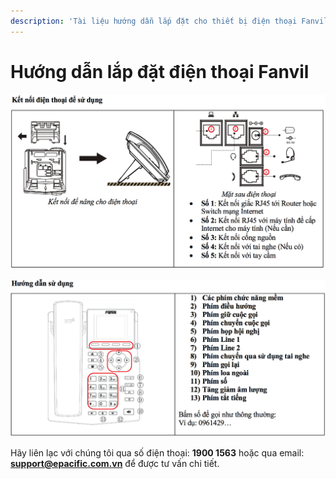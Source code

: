 ```yaml
---
description: 'Tài liệu hướng dẫn lắp đặt cho thiết bị điện thoại Fanvil X1, X3S, . . .'
---
```


# Hướng dẫn lắp đặt điện thoại Fanvil

![](.gitbook/assets/screen-shot-2018-08-15-at-14.24.55.png)

![](.gitbook/assets/screen-shot-2018-08-15-at-14.25.09.png)



Hãy liên lạc với chúng tôi qua số điện thoại: **1900 1563** hoặc qua email: **support@epacific.com.vn** để được tư vấn chi tiết.

